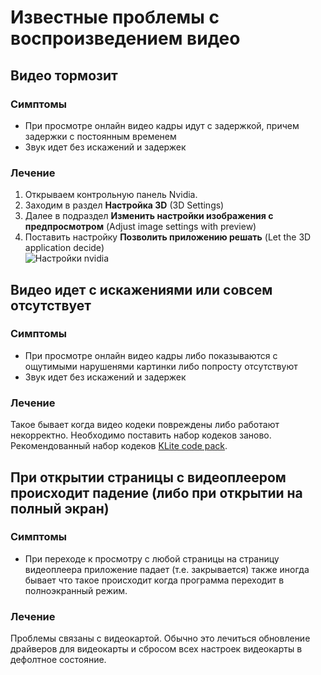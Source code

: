 # Известные проблемы с воспроизведением видео

## Видео тормозит

### Симптомы

* При просмотре онлайн видео кадры идут с задержкой, причем задержки с постоянным временем
* Звук идет без искажений и задержек

### Лечение

1. Открываем контрольную панель Nvidia.
2. Заходим в раздел **Настройка 3D** (3D Settings)
3. Далее в подраздел **Изменить настройки изображения с предпросмотром** (Adjust image settings with preview)
4. Поставить настройку **Позволить приложению решать** (Let the 3D application decide)  
![Настройки nvidia](https://github.com/anilibria/anilibria-win/blob/master/doc/assets/adjust.png)

## Видео идет с искажениями или совсем отсутствует

### Симптомы

* При просмотре онлайн видео кадры либо показываются с ощутимыми нарушенями картинки либо попросту отсутствуют
* Звук идет без искажений и задержек

### Лечение

Такое бывает когда видео кодеки повреждены либо работают некорректно. Необходимо поставить набор кодеков заново.  
Рекомендованный набор кодеков [KLite code pack](https://codecguide.com/).  

## При открытии страницы с видеоплеером происходит падение (либо при открытии на полный экран)

### Симптомы

* При переходе к просмотру с любой страницы на страницу видеоплеера приложение падает (т.е. закрывается) также иногда бывает что такое происходит когда программа переходит в полноэкранный режим.

### Лечение

Проблемы связаны с видеокартой. Обычно это лечиться обновление драйверов для видеокарты и сбросом всех настроек видеокарты в дефолтное состояние.
